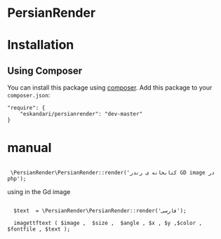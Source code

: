 # PersianRender


# Installation

## Using Composer

You can install this package using [composer](https://getcomposer.org). Add this package to your `composer.json`:  

```
"require": {
	"eskandari/persianrender": "dev-master"
}
```

# manual

```

 \PersianRender\PersianRender::render('کتابخانه ی رندر GD image در php');

```

using in the Gd image
```

  $text  = \PersianRender\PersianRender::render('فارسی');
  
  imagettftext ( $image ,  $size ,  $angle , $x , $y ,$color , $fontfile , $text );
  
```
